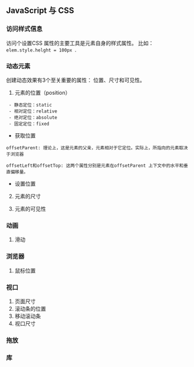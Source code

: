## JavaScript 与 CSS

### 访问样式信息

访问个设置CSS 属性的主要工具是元素自身的样式属性。
比如：``` elem.style.helght = 100px  ```.

### 动态元素

创建动态效果有3个至关重要的属性： 位置、尺寸和可见性。

1. 元素的位置（position）

```
 - 静态定位：static 
 - 相对定位：relative
 - 绝对定位：absolute
 - 固定定位：fixed
```
 * 获取位置
 
 ```
 offsetParent: 理论上，这是元素的父亲，元素相对于它定位。实际上，所指向的元素取决于浏览器 
 
 offsetLeft和offsetTop: 这两个属性分别是元素在offsetParent 上下文中的水平和垂直偏移量。
 ```
 * 设置位置
 
 2. 元素的尺寸
 
 3. 元素的可见性
 
 ### 动画
 
 1. 滑动
 
 ### 浏览器
 
 1. 鼠标位置
 
 ### 视口
 
 1. 页面尺寸
 2. 滚动条的位置
 3. 移动滚动条
 4. 视口尺寸

### 拖放

### 库